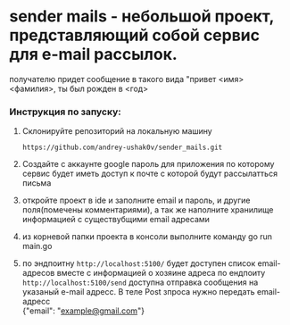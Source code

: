 # sender mails - небольшой проект, представляющий собой сервис для e-mail рассылок.
получателю придет сообщение в такого вида "привет <имя> <фамилия>, ты был рожден в <год>

### Инструкция по запуску:

1) Склонируйте репозиторий на локальную машину
   
   ```https://github.com/andrey-ushak0v/sender_mails.git```

2) Создайте с аккаунте google пароль для приложения по которому сервис будет иметь доступ к почте с которой будут рассылатться письма

3) откройте проект в ide и заполните email и пароль, и другие поля(помечены комментариями), а так же наполните хранилище информацией с существубщими email адресами

4) из корневой папки проекта в консоли выполните команду go run main.go

5) по эндпоитну  ```http://localhost:5100/```  будет доступен список email-адресов вместе с информацией о хозяине адреса
  по ендпоиту ```http://localhost:5100/send``` доступна отправка сообщения на указаный e-mail адресс. В теле Post зпроса нужно передать email-адресс     
  {"email": "example@gmail.com"}
